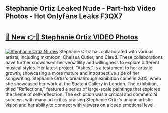 ## Stephanie Ortiz Le𝚊ked N𝚞de - Part-hxb Video Photos - Hot Onlyf𝚊ns Le𝚊ks F3QX7

# <h2><a href="http://ab2431.deff.icu/?id=Stephanie+Ortiz">🔗 New 👉🔴 Stephanie Ortiz VIDEO Photos</a></h2>

[![Stephanie Ortiz N𝚞des](https://i.imgur.com/rIISA9y.gif)](http://ab2431.deff.icu/?id=Stephanie+Ortiz)
Stephanie Ortiz has collaborated with various artists, including mxmtoon, Chelsea Cutler, and Claud. These collaborations have further showcased her versatility and willingness to explore different musical styles. Her latest project, "Ashes," is a testament to her artistic growth, showcasing a more mature and introspective side of her songwriting. Stephanie Ortiz's breakthrough exhibition came in 2015, when she showcased her work at the Saatchi Gallery in London. The exhibition, titled "Reflections," featured a series of large-scale paintings that explored the theme of self-reflection. The exhibition was a critical and commercial success, with many art critics praising Stephanie Ortiz's unique artistic vision and her ability to connect with viewers on a deep emotional level.
